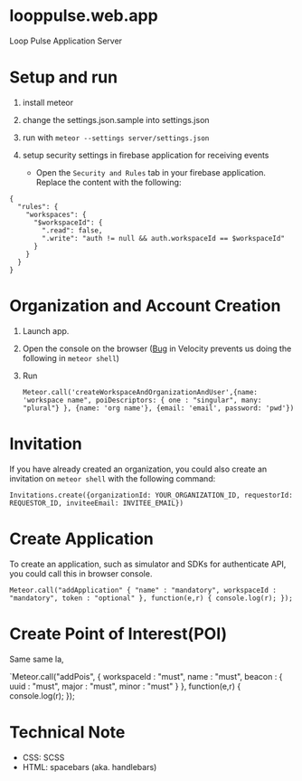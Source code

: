 looppulse.web.app
=================

Loop Pulse Application Server

Setup and run
=================

1. install meteor
2. change the settings.json.sample into settings.json
3. run with `meteor --settings server/settings.json`
4. setup security settings in firebase application for receiving events

   - Open the `Security and Rules` tab in your firebase application. Replace the content with the following:
  ```
  {
    "rules": {
      "workspaces": {
        "$workspaceId": {
          ".read": false,
          ".write": "auth != null && auth.workspaceId == $workspaceId"
        }
      }
    }
  }
  ```

Organization and Account Creation
======================================

1. Launch app.
2. Open the console on the browser ([Bug](https://github.com/meteor-velocity/velocity/issues/227) in Velocity prevents us doing the following in `meteor shell`)
3. Run

   `Meteor.call('createWorkspaceAndOrganizationAndUser',{name: 'workspace name", poiDescriptors: { one : "singular", many: "plural"} }, {name: 'org name'}, {email: 'email', password: 'pwd'})` 

Invitation
==========

 If you have already created an organization, you could also create an invitation on `meteor shell` with the following command:

  `Invitations.create({organizationId: YOUR_ORGANIZATION_ID, requestorId: REQUESTOR_ID, inviteeEmail: INVITEE_EMAIL})`

Create Application
==================

 To create an application, such as simulator and SDKs for authenticate API, you could call this in browser console.

 `Meteor.call("addApplication" { "name" : "mandatory", workspaceId : "mandatory", token : "optional" }, function(e,r) { console.log(r); });`

Create Point of Interest(POI)
==================

 Same same la,

 `Meteor.call("addPois",
   { workspaceId : "must",
                    name : "must",
                    beacon : { uuid : "must", major : "must", minor : "must" }
                  }, function(e,r) { console.log(r); });

Technical Note
=================

- CSS: SCSS
- HTML: spacebars (aka. handlebars)
